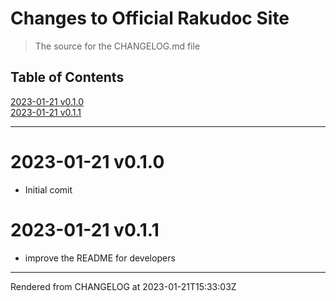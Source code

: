 # Changes to Official Rakudoc Site
>The source for the CHANGELOG.md file


## Table of Contents
[2023-01-21 v0.1.0](#2023-01-21-v010)  
[2023-01-21 v0.1.1](#2023-01-21-v011)  

----
# 2023-01-21 v0.1.0
*  Initial comit

# 2023-01-21 v0.1.1


*  improve the README for developers





----
Rendered from CHANGELOG at 2023-01-21T15:33:03Z